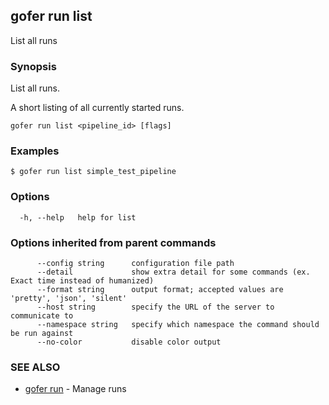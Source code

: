 ## gofer run list

List all runs

### Synopsis

List all runs.

A short listing of all currently started runs.

```
gofer run list <pipeline_id> [flags]
```

### Examples

```
$ gofer run list simple_test_pipeline
```

### Options

```
  -h, --help   help for list
```

### Options inherited from parent commands

```
      --config string      configuration file path
      --detail             show extra detail for some commands (ex. Exact time instead of humanized)
      --format string      output format; accepted values are 'pretty', 'json', 'silent'
      --host string        specify the URL of the server to communicate to
      --namespace string   specify which namespace the command should be run against
      --no-color           disable color output
```

### SEE ALSO

- [gofer run](gofer_run.md) - Manage runs
